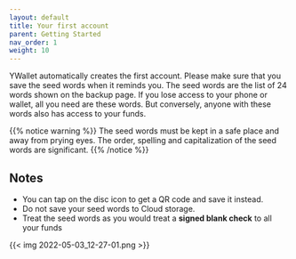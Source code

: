 ```yaml
---
layout: default
title: Your first account
parent: Getting Started
nav_order: 1
weight: 10
---
```


YWallet automatically creates the first account. Please make sure that you save the seed words when it reminds you. The seed words are the list of 24 words shown on the backup page. 
If you lose access to your phone or wallet, all you need are these words. But conversely, anyone with these words also has access to your funds.

{{% notice warning %}}
The seed words must be kept in a safe place and away from prying eyes. The order, spelling and capitalization of the seed words
are significant.
{{% /notice %}}

## Notes

- You can tap on the disc icon to get a QR code and save it instead.
- Do not save your seed words to Cloud storage.
- Treat the seed words as you would treat a **signed blank check** to all your funds

{{< img 2022-05-03_12-27-01.png >}}

